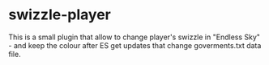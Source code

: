 # swizzle-player
This is a small plugin that allow to change player's swizzle in "Endless Sky" - and keep the colour after ES get updates that change goverments.txt data file.
